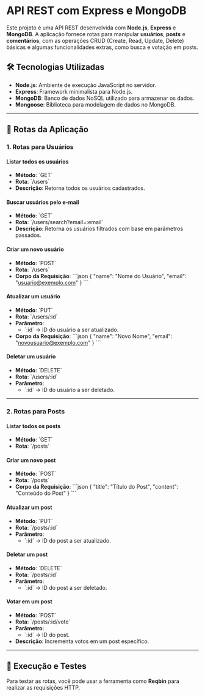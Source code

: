 # API REST com Express e MongoDB

Este projeto é uma API REST desenvolvida com **Node.js**, **Express** e **MongoDB**. A aplicação fornece rotas para manipular **usuários**, **posts** e **comentários**, com as operações CRUD (Create, Read, Update, Delete) básicas e algumas funcionalidades extras, como busca e votação em posts.

## 🛠️ **Tecnologias Utilizadas**
- **Node.js**: Ambiente de execução JavaScript no servidor.
- **Express**: Framework minimalista para Node.js.
- **MongoDB**: Banco de dados NoSQL utilizado para armazenar os dados.
- **Mongoose**: Biblioteca para modelagem de dados no MongoDB.

---

## 🔗 **Rotas da Aplicação**

### **1. Rotas para Usuários**

#### **Listar todos os usuários**
- **Método**: \`GET\`
- **Rota**: \`/users\`
- **Descrição**: Retorna todos os usuários cadastrados.

#### **Buscar usuários pelo e-mail**
- **Método**: \`GET\`
- **Rota**: \`/users/search?email=:email\`
- **Descrição**: Retorna os usuários filtrados com base em parâmetros passados.

#### **Criar um novo usuário**
- **Método**: \`POST\`
- **Rota**: \`/users\`
- **Corpo da Requisição**:
   \`\`\`json
   {
      "name": "Nome do Usuário",
      "email": "usuario@exemplo.com"
   }
   \`\`\`

#### **Atualizar um usuário**
- **Método**: \`PUT\`
- **Rota**: \`/users/:id\`
- **Parâmetro**: 
   - \`:id\` → ID do usuário a ser atualizado.
- **Corpo da Requisição**:
   \`\`\`json
   {
      "name": "Novo Nome",
      "email": "novousuario@exemplo.com"
   }
   \`\`\`

#### **Deletar um usuário**
- **Método**: \`DELETE\`
- **Rota**: \`/users/:id\`
- **Parâmetro**: 
   - \`:id\` → ID do usuário a ser deletado.

---

### **2. Rotas para Posts**

#### **Listar todos os posts**
- **Método**: \`GET\`
- **Rota**: \`/posts\`

#### **Criar um novo post**
- **Método**: \`POST\`
- **Rota**: \`/posts\`
- **Corpo da Requisição**:
   \`\`\`json
   {
      "title": "Título do Post",
      "content": "Conteúdo do Post"
   }
   \`\`\`

#### **Atualizar um post**
- **Método**: \`PUT\`
- **Rota**: \`/posts/:id\`
- **Parâmetro**: 
   - \`:id\` → ID do post a ser atualizado.

#### **Deletar um post**
- **Método**: \`DELETE\`
- **Rota**: \`/posts/:id\`
- **Parâmetro**: 
   - \`:id\` → ID do post a ser deletado.

#### **Votar em um post**
- **Método**: \`POST\`
- **Rota**: \`/posts/:id/vote\`
- **Parâmetro**: 
   - \`:id\` → ID do post.
- **Descrição**: Incrementa votos em um post específico.

---

## 🚀 **Execução e Testes**
Para testar as rotas, você pode usar a ferramenta como **Reqbin** para realizar as requisições HTTP.
